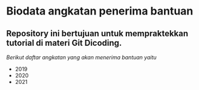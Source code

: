 # Biodata angkatan penerima bantuan

Repository ini bertujuan untuk mempraktekkan tutorial di materi Git Dicoding.
--
*Berikut daftar angkatan yang akan menerima bantuan yaitu*
- 2019
- 2020
- 2021
